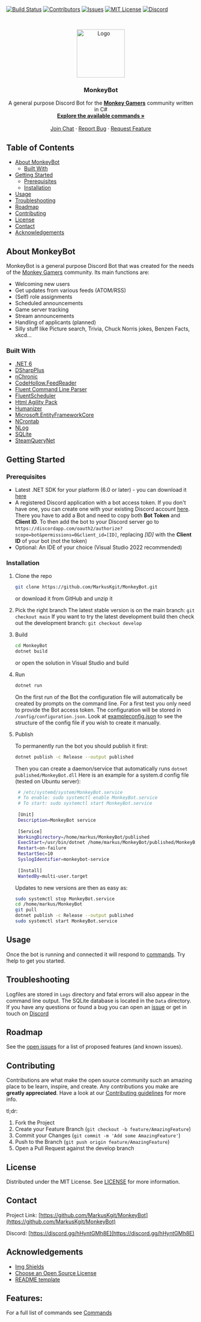 <!-- PROJECT SHIELDS -->
[![Build Status][build-shield]][build-url]
[![Contributors][contributors-shield]][contributors-url]
[![Issues][issues-shield]][issues-url]
[![MIT License][license-shield]][license-url]
[![Discord][discord-shield]][discord-url]

<!-- PROJECT LOGO -->
<br />
<p align="center">
  <a href="https://github.com/MarkusKgit/MonkeyBot/">
    <img src="Logos/MonkeyBot.png" alt="Logo" width="128" height="128">
  </a>
  <h3 align="center">MonkeyBot</h3>
  <p align="center">
    A general purpose Discord Bot for the <a href="https://www.monkey-gamers.com"><strong>Monkey Gamers</strong></a> community written in C#
    <br />
    <a href="https://github.com/MarkusKgit/MonkeyBot/blob/main/Commands.md"><strong>Explore the available commands »</strong></a>
    <br />
    <br />
    <a href="https://discord.gg/hHyntGMh8E">Join Chat</a>
    ·
    <a href="https://github.com/MarkusKgit/MonkeyBot/issues">Report Bug</a>
    ·
    <a href="https://github.com/MarkusKgit/MonkeyBot/issues">Request Feature</a>
  </p>
</p>

<!-- TABLE OF CONTENTS -->
## Table of Contents

* [About MonkeyBot](#about-monkeybot)
  * [Built With](#built-with)
* [Getting Started](#getting-started)
  * [Prerequisites](#prerequisites)
  * [Installation](#installation)
* [Usage](#usage)
* [Troubleshooting](#troubleshooting)
* [Roadmap](#roadmap)
* [Contributing](#contributing)
* [License](#license)
* [Contact](#contact)
* [Acknowledgements](#acknowledgements)



<!-- ABOUT THE PROJECT -->
## About MonkeyBot

MonkeyBot is a general purpose Discord Bot that was created for the needs of the [Monkey Gamers](https://www.monkey-gamers.com) community. Its main functions are:
* Welcoming new users
* Get updates from various feeds (ATOM/RSS)
* (Self) role assignments
* Scheduled announcements
* Game server tracking
* Stream announcements
* Handling of applicants (planned)
* Silly stuff like Picture search, Trivia, Chuck Norris jokes, Benzen Facts, xkcd...


### Built With

* [.NET 6](https://docs.microsoft.com/en-us/dotnet/fundamentals/)
* [DSharpPlus](https://github.com/DSharpPlus/DSharpPlus)
* [nChronic](https://github.com/PingmanTools/nChronic)
* [CodeHollow.FeedReader](https://github.com/codehollow/FeedReader/)
* [Fluent Command Line Parser](https://github.com/PingmanTools/fluent-command-line-parser/tree/netstandard)
* [FluentScheduler](https://github.com/fluentscheduler/FluentScheduler)
* [Html Agility Pack](https://github.com/zzzprojects/html-agility-pack)
* [Humanizer](https://github.com/Humanizr/Humanizer)
* [Microsoft.EntityFrameworkCore](https://github.com/aspnet/EntityFrameworkCore)
* [NCrontab](https://github.com/atifaziz/NCrontab)
* [NLog](https://github.com/NLog/NLog)
* [SQLite](https://www.sqlite.org/index.html)
* [SteamQueryNet](https://github.com/cyilcode/SteamQueryNet)

<!-- GETTING STARTED -->
## Getting Started


### Prerequisites

* Latest .NET SDK for your platform (6.0 or later) - you can download it [here](https://dotnet.microsoft.com/download)
* A registered Discord application with a bot access token. If you don't have one, you can create one with your existing Discord account [here](https://discordapp.com/developers/applications/). There you have to add a Bot and need to copy both **Bot Token** and **Client ID**. To then add the bot to your Discord server go to `https://discordapp.com/oauth2/authorize?scope=bot&permissions=0&client_id=[ID]`, replacing *[ID]* with the **Client ID** of your bot (not the token)
* Optional: An IDE of your choice (Visual Studio 2022 recommended)

### Installation

1. Clone the repo

   ```sh
   git clone https://github.com/MarkusKgit/MonkeyBot.git   
   ```
   or download it from GitHub and unzip it
2. Pick the right branch
   The latest stable version is on the main branch:
   `git checkout main`
   If you want to try the latest development build then check out the development branch:
   `git checkout develop`
3. Build

   ```sh
   cd MonkeyBot
   dotnet build
   ```
   or open the solution in Visual Studio and build

4. Run

   ```sh   
   dotnet run
   ```

   On the first run of the Bot the configuration file will automatically be created by prompts on the command line. For a first test you only need to provide the Bot access token. The configuration will be stored in `/config/configuration.json`. Look at [exampleconfig.json](exampleconfig.json) to see the structure of the config file if you wish to create it manually.

5. Publish 

   To permanently run the bot you should publish it first:
   ```sh
   dotnet publish -c Release --output published
   ```
   Then you can create a daemon/service that automatically runs `dotnet published/MonkeyBot.dll`
   Here is an example for a system.d config file (tested on Ubuntu server):
   ```sh
    # /etc/systemd/system/MonkeyBot.service
    # To enable: sudo systemctl enable MonkeyBot.service
    # To start: sudo systemctl start MonkeyBot.service
    
    [Unit]
    Description=MonkeyBot service
  
    [Service]
    WorkingDirectory=/home/markus/MonkeyBot/published
    ExecStart=/usr/bin/dotnet /home/markus/MonkeyBot/published/MonkeyBot.dll
    Restart=on-failure
    RestartSec=10
    SyslogIdentifier=monkeybot-service
  
    [Install]
    WantedBy=multi-user.target
   ```
   Updates to new versions are then as easy as:
   ```sh
   sudo systemctl stop MonkeyBot.service
   cd /home/markus/MonkeyBot
   git pull
   dotnet publish -c Release --output published
   sudo systemctl start MonkeyBot.service
   ```

## Usage

Once the bot is running and connected it will respond to [commands](Commands.md). 
Try !help to get you started.


## Troubleshooting

Logfiles are stored in `Logs` directory and fatal errors will also appear in the command line output. The SQLite database is located in the `Data` directory.
If you have any questions or found a bug you can open an [issue](https://github.com/MarkusKgit/MonkeyBot/issues) or get in touch on [Discord][discord-url]

<!-- ROADMAP -->
## Roadmap

See the [open issues](https://github.com/MarkusKgit/MonkeyBot/issues) for a list of proposed features (and known issues).



<!-- CONTRIBUTING -->
## Contributing

Contributions are what make the open source community such an amazing place to be learn, inspire, and create. Any contributions you make are **greatly appreciated**. Have a look at our [Contributing guidelines](CONTRIBUTING.md) for more info.

tl;dr:

1. Fork the Project
2. Create your Feature Branch (`git checkout -b feature/AmazingFeature`)
3. Commit your Changes (`git commit -m 'Add some AmazingFeature'`)
4. Push to the Branch (`git push origin feature/AmazingFeature`)
5. Open a Pull Request against the develop branch



<!-- LICENSE -->
## License

Distributed under the MIT License. See [LICENSE](LICENSE) for more information.



<!-- CONTACT -->
## Contact

Project Link: [https://github.com/MarkusKgit/MonkeyBot](https://github.com/MarkusKgit/MonkeyBot)

Discord: [https://discord.gg/hHyntGMh8E](https://discord.gg/hHyntGMh8E)



<!-- ACKNOWLEDGEMENTS -->
## Acknowledgements
* [Img Shields](https://shields.io)
* [Choose an Open Source License](https://choosealicense.com)
* [README template](https://github.com/othneildrew/Best-README-Template)


## Features:
For a full list of commands see [Commands](Commands.md)

<!-- MARKDOWN LINKS & IMAGES -->
<!-- https://www.markdownguide.org/basic-syntax/#reference-style-links -->
[build-shield]: https://github.com/markuskgit/MonkeyBot/workflows/Build/badge.svg
[build-url]: https://github.com/MarkusKgit/MonkeyBot
[contributors-shield]: https://img.shields.io/github/contributors/MarkusKgit/MonkeyBot.svg?style=flat-square
[contributors-url]: https://github.com/MarkusKgit/MonkeyBot/graphs/contributors
[issues-shield]: https://img.shields.io/github/issues/Markuskgit/MonkeyBot.svg?style=flat-square
[issues-url]: https://github.com/MarkusKgit/MonkeyBot/issues
[license-shield]: https://img.shields.io/badge/license-MIT-green.svg?style=flat-square
[license-url]: LICENSE
[discord-shield]: https://img.shields.io/discord/333960047761817601.svg?style=flat-square
[discord-url]: https://discord.gg/hHyntGMh8E
